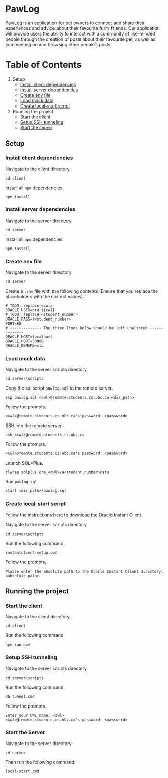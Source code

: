 # PawLog

PawLog is an application for pet owners to connect and share their experiences and advice about their favourite furry friends. Our application will provide users the ability to interact with a community of like-minded people through the creation of posts about their favourite pet, as well as commenting on and browsing other people’s posts.

# Table of Contents

1. Setup
    - [Install client dependencies](#install-client-dependencies)
    - [Install server dependencies](#install-server-dependencies)
    - [Create env file](#create-env-file)
    - [Load mock data](#load-mock-data)
    - [Create local-start script](#create-local-start-script)
2. Running the project
    - [Start the client](#start-the-client)
    - [Setup SSH tunneling](#setup-ssh-tunneling)
    - [Start the server](#start-the-server)

## Setup

### Install client dependencies

Navigate to the client directory.

```
cd client
```

Install all `npm` dependencies.

```
npm install
```

### Install server dependencies

Navigate to the server directory.

```
cd server
```

Install all `npm` dependencies.

```
npm install
```

### Create env file

Navigate to the server directory.

```
cd server
```

Create a `.env` file with the following contents (Ensure that you replace the placeholders with the correct values).

```
# TODO: replace <cwl>
ORACLE_USER=ora_${cwl}
# TODO: replace <student_number>
ORACLE_PASS=a<student_number> 
PORT=80 
# -------------- The three lines below should be left unaltered -------------- 
ORACLE_HOST=localhost 
ORACLE_PORT=50000
ORACLE_DBNAME=stu 
```

### Load mock data

Navigate to the server scripts directory.

```
cd server\scripts
```

Copy the sql script `pawlog.sql` to the remote server.

```
scp pawlog.sql <cwl>@remote.students.cs.ubc.ca:<dir_path>
```

Follow the prompts.

```
<cwl>@remote.students.cs.ubc.ca's password: <password>
```

SSH into the remote server.

```
ssh <cwl>@remote.students.cs.ubc.ca
```

Follow the prompts.

```
<cwl>@remote.students.cs.ubc.ca's password: <password>
```

Launch SQL*Plus.

```
rlwrap sqlplus ora_<cwl>/a<student_number>@stu
```

Run `pawlog.sql`

```
start <dir_path>/pawlog.sql
```

### Create local-start script

Follow the instructions [here](https://www.students.cs.ubc.ca/~cs-304/resources/javascript-oracle-resources/node-setup.html#:~:text=Oracle%20Instant%20Client%20Installation%20and%20Configuration%3A) to download the Oracle Instant Client.

Navigate to the server scripts directory.

```
cd server\scripts
```

Run the following command.

```
instantclient-setup.cmd
```

Follow the prompts.

```
Please enter the absolute path to the Oracle Instant Client directory: <absolute_path>
```

## Running the project

### Start the client

Navigate to the client directory.

```
cd client
```

Run the following command.

```
npm run dev
```

### Setup SSH tunneling

Navigate to the server scripts directory.

```
cd server\scripts
```

Run the following command.

```
db-tunnel.cmd
```

Follow the prompts.

```
Enter your CWL name: <cwl>
<cwl>@remote.students.cs.ubc.ca's password: <password>
```

### Start the Server

Navigate to the server directory.

```
cd server
```

Then run the following command.

```
local-start.cmd
```